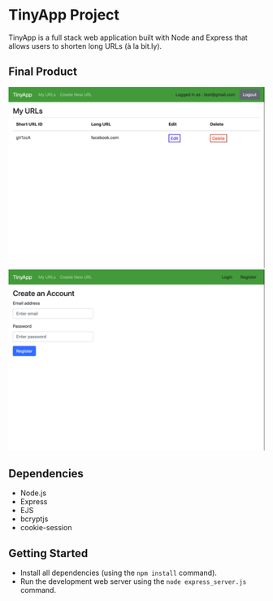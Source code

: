 # TinyApp Project

TinyApp is a full stack web application built with Node and Express that allows users to shorten long URLs (à la bit.ly).

## Final Product

!["Screenshot of URLs page"](https://github.com/mehmetkah/tinyapp/blob/main/docs/urls-page.png)
!["Screenshot of register page"](https://github.com/mehmetkah/tinyapp/blob/main/docs/register-page.png)

## Dependencies

- Node.js
- Express
- EJS
- bcryptjs
- cookie-session

## Getting Started

- Install all dependencies (using the `npm install` command).
- Run the development web server using the `node express_server.js` command.
